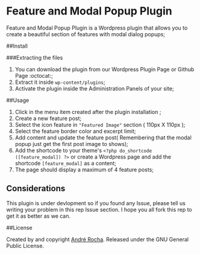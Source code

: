 # Feature and Modal Popup Plugin

Feature and Modal Popup Plugin is a Wordpress plugin that allows you to create a beautiful section of features with modal dialog popups;

##Install

###Extracting the files

1. You can download the plugin from our Wordpress Plugin Page or Github Page :octocat:;
2. Extract it inside `wp-content/plugins`;
3. Activate the plugin inside the Administration Panels of your site;

##Usage

1. Click in the menu item created after the plugin installation ;
2. Create a new feature post;
3. Select the icon feature in `"Featured Image"` section ( 110px X 110px );
4. Select the feature border color and excerpt limit;
5. Add content and update the feature post( Remembering that the modal popup just get the first post image to shows);
6. Add the shortcode to your theme's `<?php do_shortcode ([feature_modal]) ?>` or create a Wordpress page and add the shortcode `[feature_modal]` as a content;
7. The page should display a maximum of 4 feature posts;

## Considerations

This plugin is under devlopment so if you found any Issue, please tell us writing your problem in this rep Issue section.
I hope you all fork this rep to get it as better as we can.

##License

Created by and copyright [André Rocha](https://github.com/andrecgro). Released under the GNU General Public License.
